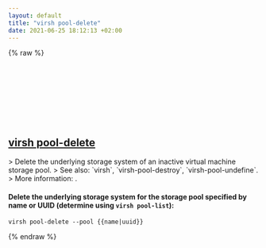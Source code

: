 ```yaml
---
layout: default
title: "virsh pool-delete"
date: 2021-06-25 18:12:13 +02:00
---
```

{% raw %}
<h2 id="virsh-pool-delete">
  <a href="/en/common/virsh-pool-delete.html">virsh pool-delete</a> <a href="#virsh-pool-delete"><svg class="icon">
    <use href="/assets/images/unicode_sprite.svg#link" />
  </svg></a>
</h2>
> Delete the underlying storage system of an inactive virtual machine storage pool.
> See also: `virsh`, `virsh-pool-destroy`, `virsh-pool-undefine`.
> More information: <https://manned.org/virsh>.

#### Delete the underlying storage system for the storage pool specified by name or UUID (determine using `virsh pool-list`):
```shell
virsh pool-delete --pool {{name|uuid}}
```
{% endraw %}